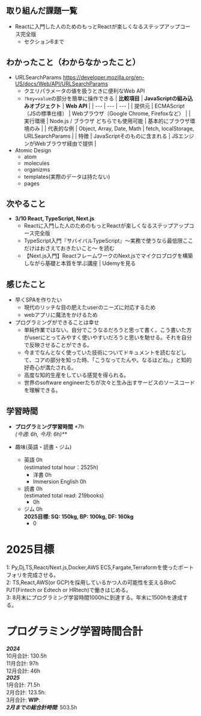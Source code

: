## 取り組んだ課題一覧
 - Reactに入門した人のためのもっとReactが楽しくなるステップアップコース完全版
   - セクション6まで

## わかったこと（わからなかったこと）
- URLSearchParams https://developer.mozilla.org/en-US/docs/Web/API/URLSearchParams
  - クエリパラメータの値を扱うときに便利なWeb API
  - `?key=value`の部分を簡単に操作できる
| **比較項目** | **JavaScriptの組み込みオブジェクト** | **Web API** |
| --- | --- | --- |
| 提供元 | ECMAScript（JSの標準仕様） | Webブラウザ（Google Chrome, Firefoxなど） |
| 実行環境 | Node.js / ブラウザ どちらでも使用可能 | 基本的にブラウザ環境のみ |
| 代表的な例 | Object, Array, Date, Math | fetch, localStorage, URLSearchParams |
| 特徴 | JavaScriptそのものに含まれる | JSエンジンがWebブラウザ経由で提供 |
- Atomic Design
  - atom
  - molecules
  - organizms
  - templates(実際のデータは持たない)
  - pages

## 次やること
- **3/10 React, TypeScript, Next.js**
  - Reactに入門した人のためのもっとReactが楽しくなるステップアップコース完全版
  - TypeScript入門『サバイバルTypeScript』〜実務で使うなら最低限ここだけはおさえておきたいこと〜 を読む
  - 【Next.js入門】ReactフレームワークのNext.jsでマイクロブログを構築しながら基礎と本質を学ぶ講座 | Udemyを見る

## 感じたこと
- 早くSPAを作りたい
  - 現代のリッチな目の肥えたuserのニーズに対応するため
  - webアプリに魔法をかけるため
- プログラミングができることは幸せ
  - 単純作業ではない。自分でこうなるだろうと思って書く。こう書いた方がuserにとってみやすく使いやすいだろうと思いを馳せる。それを自分で反映させることができる。
  - 今までなんとなく使っていた技術についてドキュメントを読むなどして、コアの部分を知った時、「こうなってたんや。なるほどね。」と知的好奇心が満たされる。
  - 高度な知的生産をしている感覚を得られる。
  - 世界のsoftware engineerたちが次々と生み出すサービスのソースコードを理解できる。

## 学習時間
- **プログラミング学習時間**
_*7h<br>
(今週: 6h, 今月: 6h)**_

- 趣味(英語・読書・ジム)
  - 英語 0h<br>(estimated total hour：2525h)
    - 洋書 0h
    - Immersion English 0h
  - 読書 0h<br>(estimated total read: 219books)
    - 0h
  - ジム 0h<br>**2025目標: SQ: 150kg, BP: 100kg, DF: 160kg**
    - 0

# 2025目標
1: Py,Dj,TS,React/Next.js,Docker,AWS ECS,Fargate,Terraformを使ったポートフォリを完成させる。<br>
2: TS,React,AWS(or GCP)を採用しているかつ人の可能性を支えるBtoC PJT(Fintech or Edtech or HRtech)で働きはじめる。<br>
3: 8月末にプログラミング学習時間1000hに到達する。年末に1500hを達成する。<br>

# プログラミング学習時間合計
_**2024**_<br>
10月合計: 130.5h<br>
11月合計: 97h<br>
12月合計: 46h<br>
_**2025**_<br>
1月合計: 71.5h<br>
2月合計: 123.5h: <br>
3月合計: **WIP**: <br>
_**2月までの総合計時間**_: 503.5h
